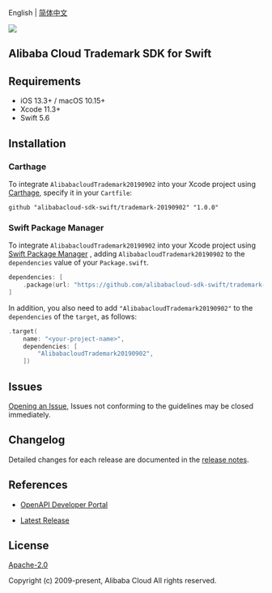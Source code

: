 English | [简体中文](README-CN.md)

![](https://aliyunsdk-pages.alicdn.com/icons/AlibabaCloud.svg)

## Alibaba Cloud Trademark SDK for Swift

## Requirements

- iOS 13.3+ / macOS 10.15+
- Xcode 11.3+
- Swift 5.6

## Installation

### Carthage

To integrate `AlibabacloudTrademark20190902` into your Xcode project using [Carthage](https://github.com/Carthage/Carthage), specify it in your `Cartfile`:

```ogdl
github "alibabacloud-sdk-swift/trademark-20190902" "1.0.0"
```

### Swift Package Manager

To integrate `AlibabacloudTrademark20190902` into your Xcode project using [Swift Package Manager](https://swift.org/package-manager/) , adding `AlibabacloudTrademark20190902` to the `dependencies` value of your `Package.swift`.

```swift
dependencies: [
    .package(url: "https://github.com/alibabacloud-sdk-swift/trademark-20190902.git", from: "1.0.0")
]
```

In addition, you also need to add `"AlibabacloudTrademark20190902"` to the `dependencies` of the `target`, as follows:

```swift
.target(
    name: "<your-project-name>",
    dependencies: [
        "AlibabacloudTrademark20190902",
    ])
```

## Issues

[Opening an Issue](https://github.com/alibabacloud-sdk-swift/trademark-20190902/issues/new), Issues not conforming to the guidelines may be closed immediately.

## Changelog

Detailed changes for each release are documented in the [release notes](./ChangeLog.txt).

## References

* [OpenAPI Developer Portal](https://next.api.alibabacloud.com/home)
- [Latest Release](https://github.com/alibabacloud-sdk-swift/trademark-20190902)

## License

[Apache-2.0](http://www.apache.org/licenses/LICENSE-2.0)

Copyright (c) 2009-present, Alibaba Cloud All rights reserved.

